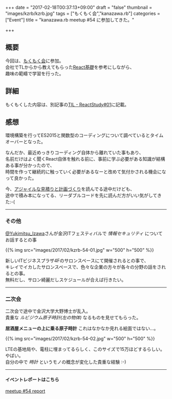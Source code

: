 +++
date = "2017-02-18T00:37:13+09:00"
draft = "false"
thumbnail = "images/kzrb/kzrb.jpg"
tags = ["もくもく会","kanazawa.rb"]
categories = ["Event"]
title = "kanazawa.rb meetup #54 に参加してきた。"

+++
## 概要
今回は、[もくもく会](http://mokumokukai.tumblr.com/)に参加。  
会社でTLからから教えてもらった[React基礎](http://basic-react.axlight.com/html/)を参考にしながら、  
趣味の範疇で学習を行った。

## 詳細

もくもくした内容は、別記事の[TIL - ReactStudy#01](/post/react-study-01/)に記載。


## 感想

環境構築を行ってES2015と関数型のコーディングについて調べているとタイムオーバーとなった。

なんだか、最近めっきりコーディング自体から離れていた事もあり、  
名前だけはよく聞くReact自体を触れる前に、事前に学ぶ必要がある知識が結構ある事が分かったので、  
時間を作って継続的に触っていく必要があるなーと改めて気付かされる機会になって良かった。  

今、[アジャイルな見積りと計画づくり](http://amzn.asia/eTCvzB0)を読んでる途中だけども、  
途中で積み本になってる、リーダブルコードを先に読んだ方がいい気がしてきた:-(

---

### その他

[@Yukimitsu_Izawa](https://twitter.com/Yukimitsu_Izawa)さんが金沢ITフェスティバルで *情報セキュリティ* についてお話するとの事

{{% img src="images/2017/02/kzrb-54-01.jpg" w="500" h="500" %}}

新しいITビジネスプラザ4Fのサロンスペースにて開催されるとの事で、  
キレイでイカしたサロンスペースで、色々な企業の方々が各々の分野の話をされるとの事。  
無料だし、サロン綺麗だしスケジュールが合えば行きたい。

---

### 二次会

二次会で途中で金沢大学大野博士が乱入。  
貴重な *ルビジウム原子時計(左の物体)* なるものを見せてもらった。

**居酒屋メニューの上に乗る原子時計** これはなかなか見れる絵面ではない…。

{{% img src="images/2017/02/kzrb-54-02.jpg" w="500" h="500" %}}

LTEの基地局や、電柱に埋まってるらしく、このサイズで15万ほどするらしい。やばい。  
自分の中で *時計* というモノの概念が変化した貴重な経験 :-)

---

#### イベントレポートはこちら
[meetup #54 report](http://kzrb.org/meetup/54/report.html)
